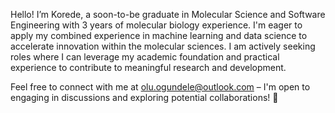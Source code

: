 Hello! I’m Korede, a soon-to-be graduate in Molecular Science and Software Engineering with 3 years of molecular biology experience. I'm eager to apply my combined experience in machine learning and data science to accelerate innovation within the molecular sciences. I am actively seeking roles where I can leverage my academic foundation and practical experience to contribute to meaningful research and development.

Feel free to connect with me at olu.ogundele@outlook.com – I'm open to engaging in discussions and exploring potential collaborations! 🙂

<!---
koreogundele/koreogundele is a ✨ special ✨ repository because its `README.md` (this file) appears on your GitHub profile.
You can click the Preview link to take a look at your changes.
--->
